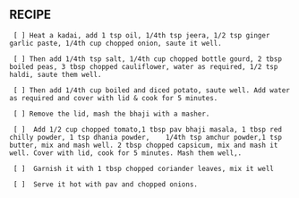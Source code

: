 ## RECIPE


     [ ] Heat a kadai, add 1 tsp oil, 1/4th tsp jeera, 1/2 tsp ginger garlic paste, 1/4th cup chopped onion, saute it well.

     [ ] Then add 1/4th tsp salt, 1/4th cup chopped bottle gourd, 2 tbsp boiled peas, 3 tbsp chopped cauliflower, water as required, 1/2 tsp haldi, saute them well.

     [ ] Then add 1/4th cup boiled and diced potato, saute well. Add water as required and cover with lid & cook for 5 minutes.

     [ ] Remove the lid, mash the bhaji with a masher.

     [ ]  Add 1/2 cup chopped tomato,1 tbsp pav bhaji masala, 1 tbsp red chilly powder, 1 tsp dhania powder,    1/4th tsp amchur powder,1 tsp butter, mix and mash well. 2 tbsp chopped capsicum, mix and mash it well. Cover with lid, cook for 5 minutes. Mash them well,.

     [ ]  Garnish it with 1 tbsp chopped coriander leaves, mix it well

     [ ]  Serve it hot with pav and chopped onions.